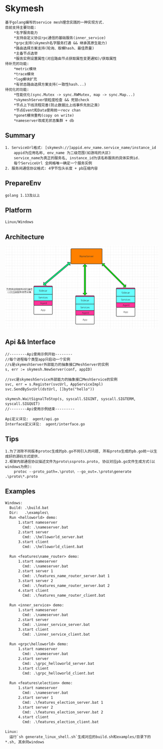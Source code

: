 Skymesh
========
    基于golang编写的service mesh理念实践的一种实现方式.
    目前支持主要功能:
        *名字服务能力
        *支持自定义协议rpc通信的基础服务(inner_service)
        *grpc支持(skymesh名字服务打通 && 继承其原生能力)
        *路由选择方案支持(轮询、取模hash、最佳质量)
        *主备节点选举
        *服务实例设置属性(对应路由节点获取属性变更通知)/获取属性
    待补充的功能:
        *metric模块
        *trace模块
        *log模块扩充
        *有状态路由选择方案支持(一致性hash...)
    待优化的功能:
        *性能优化(sync.Mutex -> sync.RWMutex, map -> sync.Map...)
        *skymeshServer锁粒度检查 && 死锁check
        *节点上下线流程完善(防止数据比上线事件先到之类)
        *节点Event和Data使用统一recv chan
        *gonet模块重构(copy on write)
        *nameserver改成无状态集群 + db

Summary
-------
    1. ServiceUrl格式: [skymesh://]appid.env_name.service_name/instance_id
        appid为应用名称, env_name 为二级范围(如游戏的大区)
        service_name为真正的服务名, instance_id为该名称服务的具体实例id.
        每个ServiceUrl 全网格唯一确定一个服务实例
    2. 服务间通信协议格式: 4字节包头长度 + pb压缩内容

PrepareEnv
-------
    golang 1.13及以上

Platform
-------
    Linux/Windows

Architecture
-------
![flowchart](https://github.com/xingshuo/skymesh/blob/master/flowchart.png)

Api && Interface
-----
    //--------Api使用示例开始--------
    //每个进程每个类型app只启动一个实例
    //s是skymeshServer外部能力的抽象接口MeshServer的实例
    s, err := skymesh.NewServer(conf, appID)
    
    //svc是skymeshService外部能力的抽象接口MeshService的实例
    svc, err = s.Register(svcUrl, AppServiceImpl)
    svc.SendBySvcUrl(dstUrl, []byte("hello"))
    
    skymesh.WaitSignalToStop(s, syscall.SIGINT, syscall.SIGTERM, syscall.SIGQUIT)
    //--------Api使用示例结束---------
    
    Api定义详见:  agent/api.go
    Interface定义详见:  agent/interface.go
     
Tips
-----
    1.为了消除不同版本protoc生成的pb.go不同引入的问题, 所有proto生成的pb.go统一以生成好的源码方式提供.
    2.框架内部通信协议描述文件为proto\ssproto.proto, 协议对应pb.go文件生成方式(以windows为例):
        protoc --proto_path=.\proto\ --go_out=.\proto\generate .\proto\*.proto
        
Examples
-----
    Windows:
      Build: .\build.bat
      Dir:   .\examples\
      Run <helloworld> demo:
          1.start nameserver
            Cmd: .\nameserver.bat
          2.start server
            Cmd: .\helloworld_server.bat
          3.start client
            Cmd: .\helloworld_client.bat
            
      Run <features\name_router> demo:
          1.start nameserver
            Cmd: .\nameserver.bat
          2.start server 1
            Cmd: .\features_name_router_server.bat 1
          3.start server 2
            Cmd: .\features_name_router_server.bat 2
          4.start client
            Cmd: .\features_name_router_client.bat
            
      Run <inner_service> demo: 
          1.start nameserver
            Cmd: .\nameserver.bat
          2.start server
            Cmd: .\inner_service_server.bat
          3.start client
            Cmd: .\inner_service_client.bat
      
      Run <grpc\helloworld> demo:
          1.start nameserver
            Cmd: .\nameserver.bat
          2.start server
            Cmd: .\grpc_helloworld_server.bat
          3.start client
            Cmd: .\grpc_helloworld_client.bat
      
      Run <features\election> demo:
          1.start nameserver
            Cmd: .\nameserver.bat
          2.start server 1
            Cmd: .\features_election_server.bat 1
          3.start server 2
            Cmd: .\features_election_server.bat 2
          4.start client
            Cmd: .\features_election_client.bat
         
    Linux:
      运行`sh generate_linux_shell.sh`生成对应的build.sh和examples/目录下的*.sh, 其余同windows